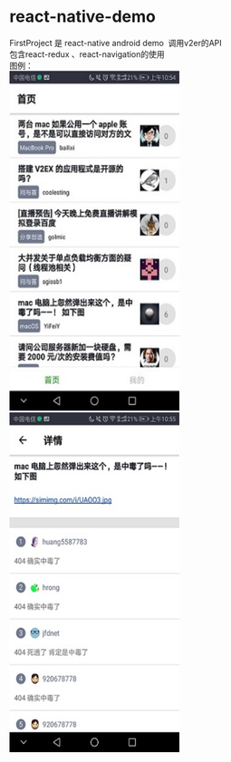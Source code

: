 # react-native-demo
FirstProject 是 react-native android demo  调用v2er的API <br />
包含react-redux 、react-navigation的使用<br />
图例：<br />
<img width="300" height="600" src="https://github.com/wanwantang0220/react-native-demo/blob/master/image/20180321105622.jpg"/> 
<img width="300" height="600" src="https://github.com/wanwantang0220/react-native-demo/blob/master/image/20180321105631.jpg"/> 

